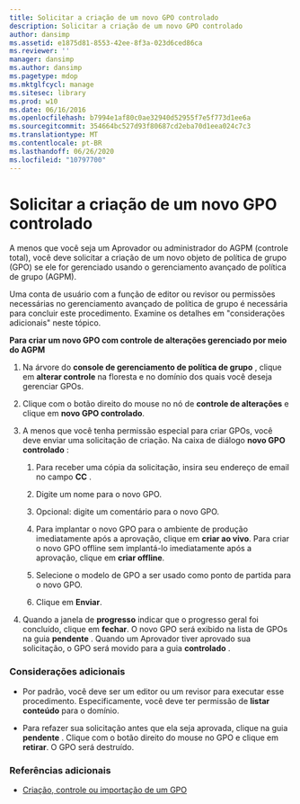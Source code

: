 ```yaml
---
title: Solicitar a criação de um novo GPO controlado
description: Solicitar a criação de um novo GPO controlado
author: dansimp
ms.assetid: e1875d81-8553-42ee-8f3a-023d6ced86ca
ms.reviewer: ''
manager: dansimp
ms.author: dansimp
ms.pagetype: mdop
ms.mktglfcycl: manage
ms.sitesec: library
ms.prod: w10
ms.date: 06/16/2016
ms.openlocfilehash: b7994e1af80c0ae32940d52955f7e5f773d1ee6a
ms.sourcegitcommit: 354664bc527d93f80687cd2eba70d1eea024c7c3
ms.translationtype: MT
ms.contentlocale: pt-BR
ms.lasthandoff: 06/26/2020
ms.locfileid: "10797700"
---
```

# Solicitar a criação de um novo GPO controlado


A menos que você seja um Aprovador ou administrador do AGPM (controle total), você deve solicitar a criação de um novo objeto de política de grupo (GPO) se ele for gerenciado usando o gerenciamento avançado de política de grupo (AGPM).

Uma conta de usuário com a função de editor ou revisor ou permissões necessárias no gerenciamento avançado de política de grupo é necessária para concluir este procedimento. Examine os detalhes em "considerações adicionais" neste tópico.

**Para criar um novo GPO com controle de alterações gerenciado por meio do AGPM**

1.  Na árvore do **console de gerenciamento de política de grupo** , clique em **alterar controle** na floresta e no domínio dos quais você deseja gerenciar GPOs.

2.  Clique com o botão direito do mouse no nó de **controle de alterações** e clique em **novo GPO controlado**.

3.  A menos que você tenha permissão especial para criar GPOs, você deve enviar uma solicitação de criação. Na caixa de diálogo **novo GPO controlado** :

    1.  Para receber uma cópia da solicitação, insira seu endereço de email no campo **CC** .

    2.  Digite um nome para o novo GPO.

    3.  Opcional: digite um comentário para o novo GPO.

    4.  Para implantar o novo GPO para o ambiente de produção imediatamente após a aprovação, clique em **criar ao vivo**. Para criar o novo GPO offline sem implantá-lo imediatamente após a aprovação, clique em **criar offline**.

    5.  Selecione o modelo de GPO a ser usado como ponto de partida para o novo GPO.

    6.  Clique em **Enviar**.

4.  Quando a janela de **progresso** indicar que o progresso geral foi concluído, clique em **fechar**. O novo GPO será exibido na lista de GPOs na guia **pendente** . Quando um Aprovador tiver aprovado sua solicitação, o GPO será movido para a guia **controlado** .

### Considerações adicionais

-   Por padrão, você deve ser um editor ou um revisor para executar esse procedimento. Especificamente, você deve ter permissão de **listar conteúdo** para o domínio.

-   Para refazer sua solicitação antes que ela seja aprovada, clique na guia **pendente** . Clique com o botão direito do mouse no GPO e clique em **retirar**. O GPO será destruído.

### Referências adicionais

-   [Criação, controle ou importação de um GPO](creating-controlling-or-importing-a-gpo-editor.md)

 

 






